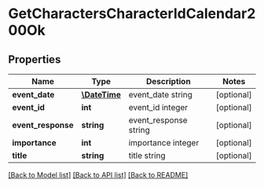 # GetCharactersCharacterIdCalendar200Ok

## Properties
Name | Type | Description | Notes
------------ | ------------- | ------------- | -------------
**event_date** | [**\DateTime**](\DateTime.md) | event_date string | [optional] 
**event_id** | **int** | event_id integer | [optional] 
**event_response** | **string** | event_response string | [optional] 
**importance** | **int** | importance integer | [optional] 
**title** | **string** | title string | [optional] 

[[Back to Model list]](../README.md#documentation-for-models) [[Back to API list]](../README.md#documentation-for-api-endpoints) [[Back to README]](../README.md)


